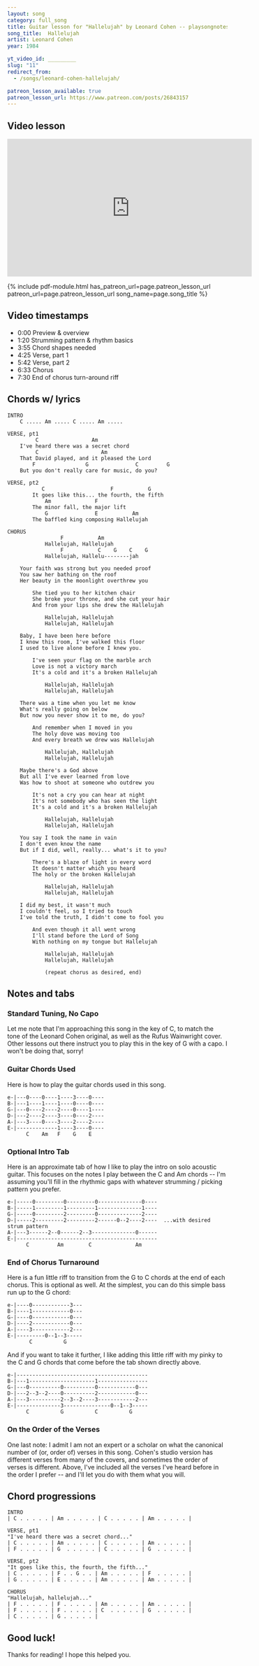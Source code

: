 ```yaml
---
layout: song
category: full_song
title: Guitar lesson for "Hallelujah" by Leonard Cohen -- playsongnotes.com
song_title:  Hallelujah
artist: Leonard Cohen
year: 1984

yt_video_id: _________
slug: "11"
redirect_from:
  - /songs/leonard-cohen-hallelujah/

patreon_lesson_available: true
patreon_lesson_url: https://www.patreon.com/posts/26843157
---
```


## Video lesson

<iframe width="560" height="315" src="https://www.youtube.com/embed/F0w3xI4A054?showinfo=0" frameborder="0" allowfullscreen></iframe>

{% include pdf-module.html has_patreon_url=page.patreon_lesson_url patreon_url=page.patreon_lesson_url song_name=page.song_title %}

## Video timestamps

- 0:00 Preview & overview
- 1:20 Strumming pattern & rhythm basics
- 3:55 Chord shapes needed
- 4:25 Verse, part 1
- 5:42 Verse, part 2
- 6:33 Chorus
- 7:30 End of chorus turn-around riff

## Chords w/ lyrics

    INTRO
        C ..... Am ..... C ..... Am .....

    VERSE, pt1
             C                 Am
        I've heard there was a secret chord
             C                    Am
        That David played, and it pleased the Lord
            F                G               C         G
        But you don't really care for music, do you?

    VERSE, pt2
               C                     F           G
            It goes like this... the fourth, the fifth
                Am              F
            The minor fall, the major lift
                G               E           Am
            The baffled king composing Hallelujah

    CHORUS
                     F           Am
                Hallelujah, Hallelujah
                     F           C    G    C    G
                Hallelujah, Hallelu--------jah

        Your faith was strong but you needed proof
        You saw her bathing on the roof
        Her beauty in the moonlight overthrew you

            She tied you to her kitchen chair
            She broke your throne, and she cut your hair
            And from your lips she drew the Hallelujah

                Hallelujah, Hallelujah
                Hallelujah, Hallelujah

        Baby, I have been here before
        I know this room, I've walked this floor
        I used to live alone before I knew you.

            I've seen your flag on the marble arch
            Love is not a victory march
            It's a cold and it's a broken Hallelujah

                Hallelujah, Hallelujah
                Hallelujah, Hallelujah

        There was a time when you let me know
        What's really going on below
        But now you never show it to me, do you?

            And remember when I moved in you
            The holy dove was moving too
            And every breath we drew was Hallelujah

                Hallelujah, Hallelujah
                Hallelujah, Hallelujah

        Maybe there's a God above
        But all I've ever learned from love
        Was how to shoot at someone who outdrew you

            It's not a cry you can hear at night
            It's not somebody who has seen the light
            It's a cold and it's a broken Hallelujah

                Hallelujah, Hallelujah
                Hallelujah, Hallelujah

        You say I took the name in vain
        I don't even know the name
        But if I did, well, really... what's it to you?

            There's a blaze of light in every word
            It doesn't matter which you heard
            The holy or the broken Hallelujah

                Hallelujah, Hallelujah
                Hallelujah, Hallelujah

        I did my best, it wasn't much
        I couldn't feel, so I tried to touch
        I've told the truth, I didn't come to fool you

            And even though it all went wrong
            I'll stand before the Lord of Song
            With nothing on my tongue but Hallelujah

                Hallelujah, Hallelujah
                Hallelujah, Hallelujah

                (repeat chorus as desired, end)

## Notes and tabs

### Standard Tuning, No Capo
Let me note that I'm approaching this song in the key of C, to match the tone of the Leonard Cohen original, as well as the Rufus Wainwright cover. Other lessons out there instruct you to play this in the key of G with a capo. I won't be doing that, sorry!

### Guitar Chords Used
Here is how to play the guitar chords used in this song.

    e-|---0----0----1----3----0----
    B-|---1----1----1----0----0----
    G-|---0----2----2----0----1----
    D-|---2----2----3----0----2----
    A-|---3----0----3----2----2----
    E-|-------------1----3----0----
          C    Am   F    G    E

### Optional Intro Tab
Here is an approximate tab of how I like to play the intro on solo acoustic guitar. This focuses on the notes I play between the C and Am chords -- I'm assuming you'll fill in the rhythmic gaps with whatever strumming / picking pattern you prefer.

    e-|-----0---------0---------0--------------0----
    B-|-----1---------1---------1--------------1----
    G-|-----0---------2---------0--------------2----
    D-|-----2---------2---------2------0--2----2----  ...with desired strum pattern
    A-|---3------2--0------2--3--------------0------
    E-|---------------------------------------------
          C         Am        C              Am

### End of Chorus Turnaround
Here is a fun little riff to transition from the G to C chords at the end of each chorus. This is optional as well. At the simplest, you can do this simple bass run up to the G chord:

    e-|----0------------3---
    B-|----1------------0---
    G-|----0------------0---
    D-|----2------------0---
    A-|----3------------2---
    E-|---------0--1--3-----
           C          G

And if you want to take it further, I like adding this little riff with my pinky to the C and G chords that come before the tab shown directly above.

    e-|------------------------------------------
    B-|---1---------------------1----------------
    G-|---0----------0----------0------------0---
    D-|---2--3--2----0----------2------------0---
    A-|---3----------2--3--2----3------------2---
    E-|--------------3---------------0--1--3-----
          C          G          C          G

### On the Order of the Verses
One last note: I admit I am not an expert or a scholar on what the canonical number of (or, order of) verses in this song. Cohen's studio version has different verses from many of the covers, and sometimes the order of verses is different. Above, I've included all the verses I've heard before in the order I prefer -- and I'll let you do with them what you will.

## Chord progressions

    INTRO
    | C . . . . . | Am . . . . . | C . . . . . | Am . . . . . |

    VERSE, pt1
    "I've heard there was a secret chord..."
    | C . . . . . | Am . . . . . | C . . . . . | Am . . . . . |
    | F . . . . . | G  . . . . . | C . . . . . | G  . . . . . |

    VERSE, pt2
    "It goes like this, the fourth, the fifth..."
    | C . . . . . | F . . G . . | Am . . . . . | F  . . . . . |
    | G . . . . . | E . . . . . | Am . . . . . | Am . . . . . |

    CHORUS
    "Hallelujah, hallelujah..."
    | F . . . . . | F . . . . . | Am . . . . . | Am . . . . . |
    | F . . . . . | F . . . . . | C  . . . . . | G  . . . . . |
    | C . . . . . | G . . . . . |

## Good luck!

Thanks for reading! I hope this helped you.
